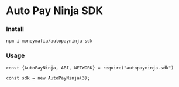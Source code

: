 # Auto Pay Ninja SDK

### Install

```
npm i moneymafia/autopayninja-sdk
```

### Usage

```
const {AutoPayNinja, ABI, NETWORK} = require("autopayninja-sdk")

const sdk = new AutoPayNinja(3);
```
